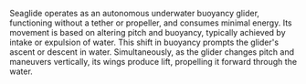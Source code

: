 Seaglide operates as an autonomous underwater buoyancy glider, functioning without a tether or propeller, and consumes minimal energy. Its movement is based on altering pitch and buoyancy, typically achieved by intake or expulsion of water. This shift in buoyancy prompts the glider's ascent or descent in water. Simultaneously, as the glider changes pitch and maneuvers vertically, its wings produce lift, propelling it forward through the water.

